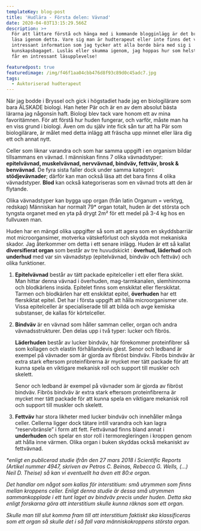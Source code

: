 ```yaml
---
templateKey: blog-post
title: 'Hudlära - Första delen: Vävnad'
date: 2020-04-03T13:15:29.566Z
description: >+
  För att lättare förstå och hänga med i kommande blogginlägg är det bra att
  läsa igenom detta. Vare sig man är hudterapeut eller inte finns det viktig och
  intressant information som jag tycker att alla borde bära med sig i
  kunskapsbagaget. Lusläs eller skumma igenom, jag hoppas hur som helst att du
  får en intressant läsupplevelse!

featuredpost: true
featuredimage: /img/f46f1aa04cbb476d8f93c89d0c45adc7.jpg
tags:
  - Auktoriserad hudterapeut
---
```

När jag bodde i Bryssel och gick i högstadiet hade jag en biologilärare som bara ÄLSKADE biologi. Han heter Pär och är en av dem absolut bästa lärarna jag någonsin haft. Biologi blev tack vare honom ett av mina favoritämnen. För att förstå hur huden fungerar, och varför, måste man ha en viss grund i biologi. Även om du själv inte fick sån tur att ha Pär som biologilärare, är målet med detta inlägg att fräscha upp minnet eller lära dig ett och annat nytt.

Celler som liknar varandra och som har samma uppgift i en organism bildar tillsammans en vävnad. I människan finns 7 olika vävnadstyper: **epitelvävnad, muskelvävnad, nervvävnad, bindväv, fettväv, brosk & benvävnad**. De fyra sista faller dock under samma kategori: **stödjevävnader**; därför kan man också läsa att det bara finns 4 olika vävnadstyper. **Blod** kan också kategoriseras som en vävnad trots att den är flytande.

Olika vävnadstyper kan bygga upp organ (från latin Organum = verktyg, redskap) Människan har normalt 79* organ totalt, huden är det största och tyngsta organet med en yta på drygt 2m² för ett medel på 3-4 kg hos en fullvuxen man.

Huden har en mängd olika uppgifter så som att agera som en skyddsbarriär mot microorgansimer, motverka vätskeförlust och skydda mot mekaniska skador. Jag återkommer om detta i ett senare inlägg. Huden är ett så kallat **diversifierat organ** som består av tre huvudskickt : **överhud, läderhud** och **underhud** med var sin vävnadstyp (epitelvävnad, bindväv och fettväv) och olika funktioner.

1. **Epitelvävnad** består av tätt packade epitelceller i ett eller flera skikt. Man hittar denna vävnad i överhuden, mag-tarmkanalen, slemhinnorna och blodkärlens insida. Epitelet finns som enskiktat eller flerskiktat. Tarmen och blodkärlen har ett enskiktat epitel, **överhuden** har ett flerskiktat epitel. Det har i första uppgift att hålla microorganismer ute. Vissa epitelceller är specialiserade till att bilda och avge kemiska substanser, de kallas för körtelceller. 


2. **Bindväv** är en vävnad som håller samman celler, organ och andra vävnadsstrukturer. Den delas upp i två typer: lucker och fibrös. 

   **Läderhuden** består av lucker bindväv, här förekommer proteinfibrer så som kollagen och elastin förhållandevis glest. Senor och ledband är exempel på vävnader som är gjorda av fibröst bindväv. Fibrös bindväv är extra stark eftersom proteinfibrerna är mycket mer tätt packade för att kunna spela en viktigare mekanisk roll och support till muskler och skelett.

   Senor och ledband är exempel på vävnader som är gjorda av fibröst bindväv. Fibrös bindväv är extra stark eftersom proteinfibrerna är mycket mer tätt packade för att kunna spela en viktigare mekanisk roll och support till muskler och skelett.


3. **Fettväv** har stora likheter med lucker bindväv och innehåller många celler. Cellerna ligger dock tätare intill varandra och kan lagra “reservbränsle” i form att fett. Fettvävnad finns bland annat i **underhuden** och spelar en stor roll i termoregleringen i kroppen genom att hålla inne värmen. Olika organ i buken skyddas också mekaniskt av fettvävnad.

*\*enligt en publicerad studie ifrån den 27 mars 2018 i Scientific Reports (Artikel nummer 4947, skriven av Petros C. Beinas, Rebecca G. Wells, (…) Neil D. Theise) så kan vi eventuellt ha även ett 80:e organ.*

*Det handlar om något som kallas för interstitium: små utrymmen som finns mellan kroppens celler. Enligt denna studie är dessa små utrymmen sammankopplade i ett tunt laget av bindväv precis under huden. Detta ska enligt forskarna göra att interstitium skulle kunna räknas som ett organ.*

*Skulle man till slut komma fram till att interstitium faktiskt ska klassificeras som ett organ så skulle det i så fall vara människokroppens största organ.*
